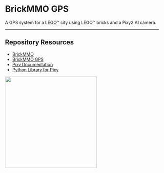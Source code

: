 # BrickMMO GPS

A GPS system for a LEGO™ city using LEGO™ bricks and a Pixy2 AI camera. 

***

## Repository Resources

* [BrickMMO](https://www.brickmmo.com/)
* [BrickMMO GPS](https://gps.brickmmo.com/)
* [Pixy Documentation](https://docs.pixycam.com/wiki/doku.php)
* [Python Library for Pixy](https://github.com/KWSmit/Pixy_ev3dev)

<a href="https://brickmmo.com">
<img src="https://brickmmo.com/images/brickmmo-logo-horizontal.jpg" width="300">
</a>
